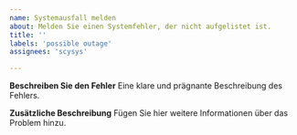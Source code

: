 ```yaml
---
name: Systemausfall melden
about: Melden Sie einen Systemfehler, der nicht aufgelistet ist.
title: ''
labels: 'possible outage'
assignees: 'scysys'

---
```


<!-- Wenn Sie eine Frage haben, sollten Sie uns hier kontaktieren: https://www.streampanel.net/kontakt/ -->

**Beschreiben Sie den Fehler**
Eine klare und prägnante Beschreibung des Fehlers.

**Zusätzliche Beschreibung**
Fügen Sie hier weitere Informationen über das Problem hinzu.
